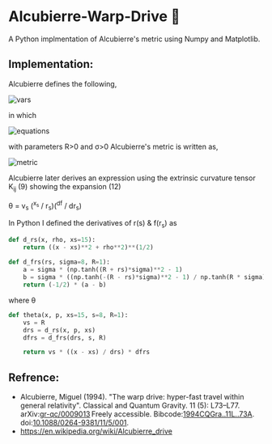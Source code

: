 # Alcubierre-Warp-Drive :rocket:
A Python implmentation of Alcubierre's metric using Numpy and Matplotlib.

## Implementation:

Alcubierre defines the following,

![vars](https://wikimedia.org/api/rest_v1/media/math/render/svg/59ae8beb08bae255e40962f098bd9ac6f042a3d6)

in which

![equations](https://wikimedia.org/api/rest_v1/media/math/render/svg/a79c6cc361dd5feaff2c768d482263ce5f3c76c6)

with parameters R>0 and σ>0 Alcubierre's metric is written as,

![metric](https://wikimedia.org/api/rest_v1/media/math/render/svg/34fc4fd0c1af54c827eafabc29cb44fa7341c948)

Alcubierre later derives an expression using the extrinsic curvature tensor K<sub>ij</sub> (9)
showing the expansion (12)

θ = v<sub>s</sub> (<sup>x<sub>s</sub></sup> / r<sub>s</sub>)(<sup>df</sup> / dr<sub>s</sub>)

In Python I defined the derivatives of r(s) & f(r<sub>s</sub>) as
```python
def d_rs(x, rho, xs=15):
    return ((x - xs)**2 + rho**2)**(1/2)
    
def d_frs(rs, sigma=8, R=1):
    a = sigma * (np.tanh((R + rs)*sigma)**2 - 1)
    b = sigma * ((np.tanh(-(R - rs)*sigma)**2 - 1) / np.tanh(R * sigma))
    return (-1/2) * (a - b)
```
where θ
```python
def theta(x, p, xs=15, s=8, R=1):
    vs = R
    drs = d_rs(x, p, xs)
    dfrs = d_frs(drs, s, R)

    return vs * ((x - xs) / drs) * dfrs
```

## Refrence:
* Alcubierre, Miguel (1994). "The warp drive: hyper-fast travel within general relativity". Classical and Quantum Gravity. 11 (5): L73–L77. arXiv:[gr-qc/0009013](https://arxiv.org/abs/gr-qc/0009013) Freely accessible. Bibcode:[1994CQGra..11L..73A](http://adsabs.harvard.edu/abs/1994CQGra..11L..73A). doi:[10.1088/0264-9381/11/5/001](https://doi.org/10.1088%2F0264-9381%2F11%2F5%2F001).
* https://en.wikipedia.org/wiki/Alcubierre_drive
